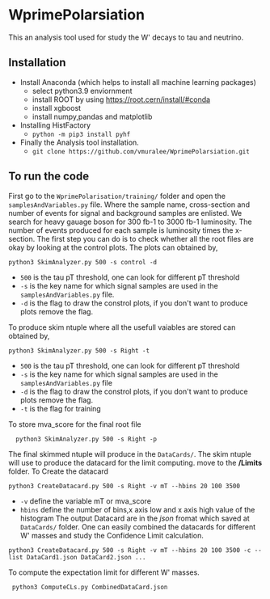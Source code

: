 # WprimePolarsiation
  This an analysis tool used for study the W' decays to tau and neutrino. 
## Installation 
  * Install Anaconda (which helps to install all machine learning packages)
    * select python3.9 enviornment 
    * install ROOT by using https://root.cern/install/#conda 
    * install xgboost
    * install numpy,pandas and matplotlib
  * Installing HistFactory
    * ``` python -m pip3 install pyhf ```
  * Finally the Analysis tool installation.
    * ``` git clone https://github.com/vmuralee/WprimePolarsiation.git ```
 
 ## To run the code
 
 First go to the ```WprimePolarisation/training/``` folder and open the ```samplesAndVariables.py``` file. Where the sample name, cross-section and number of events for signal and background samples are enlisted. We search for heavy gauage boson for 300 fb-1 to 3000 fb-1 luminosity. The number of events produced for each sample is luminosity times the x-section. The first step you can do is to check whether all the root files are okay by looking at the control plots. The plots can obtained by,
  ``` 
  python3 SkimAnalyzer.py 500 -s control -d
  ```
  * ```500``` is the tau pT threshold, one can look for different pT threshold
  * ```-s``` is the key name for which signal samples are used in the ```samplesAndVariables.py``` file.
  * ```-d``` is the flag to draw the constrol plots, if you don't want to produce plots remove the flag. 

To produce skim ntuple where all the usefull vaiables are stored can obtained by,
  ``` 
  python3 SkimAnalyzer.py 500 -s Right -t 
  ```
  * ```500``` is the tau pT threshold, one can look for different pT threshold
  * ```-s``` is the key name for which signal samples are used in the ```samplesAndVariables.py``` file
  * ```-d``` is the flag to draw the constrol plots, if you don't want to produce plots remove the flag. 
  * ```-t``` is the flag for training 
  
To store mva_score for the final root file
``` 
  python3 SkimAnalyzer.py 500 -s Right -p 
```
The final skimmed ntuple will produce in the ```DataCards/```. The skim ntuple will use to produce the datacard for the limit computing.
move to the **/Limits** folder. To Create the datacard 
 ```
 python3 CreateDatacard.py 500 -s Right -v mT --hbins 20 100 3500 
 ```
  * ```-v``` define the variable mT or mva_score
  * ```hbins``` define the number of bins,x axis low and x axis high value of the histogram
The output Datacard are in the *json* fromat which saved at ```DataCards/``` folder. One can easily combined the datacards for different W' masses and study the Confidence Limit calculation. 
 ```
 python3 CreateDatacard.py 500 -s Right -v mT --hbins 20 100 3500 -c --list DataCard1.json DataCard2.json ...
 ```
 To compute the expectation limit for different W' masses. 
 ```
  python3 ComputeCLs.py CombinedDataCard.json
 ```
 


 


 
